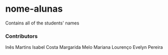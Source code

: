 # nome-alunas
Contains all of the students' names

### Contributors
Inês Martins
Isabel Costa
Margarida Melo
Mariana Lourenço
Evelyn Pereira